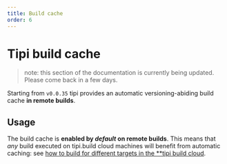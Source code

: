 ```yaml
---
title: Build cache
order: 6
---
```


# Tipi build cache

> note: this section of the documentation is currently being updated. Please come back in a few days.

Starting from `v0.0.35` tipi provides an automatic versioning-abiding build cache **in remote builds**. 

## Usage

The build cache is **enabled by _default_ on remote builds**. This means that _any_ build executed on tipi.build cloud machines will benefit from automatic caching: see [how to build for different targets in the **tipi build cloud](/explore/remote-build).
